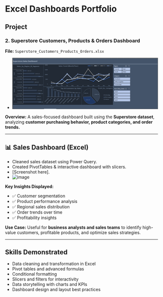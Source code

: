 # Excel Dashboards Portfolio

## Project

### 2. Superstore Customers, Products & Orders Dashboard

**File:** `Superstore_Customers_Products_Orders.xlsx`
- ![alt text](image-2.png)

**Overview:**
A sales-focused dashboard built using the **Superstore dataset**, analyzing **customer purchasing behavior, product categories, and order trends.**

---

## 📊 Sales Dashboard (Excel)
- Cleaned sales dataset using Power Query.  
- Created PivotTables & interactive dashboard with slicers.  
- [Screenshot here].
- <img width="932" height="370" alt="image" src="https://github.com/user-attachments/assets/d78411ae-81e7-4a14-b7ed-c1e63918dc7a" />


**Key Insights Displayed:**

* ✅ Customer segmentation
* ✅ Product performance analysis
* ✅ Regional sales distribution
* ✅ Order trends over time
* ✅ Profitability insights

**Use Case:**
Useful for **business analysts and sales teams** to identify high-value customers, profitable products, and optimize sales strategies.

---

## Skills Demonstrated

* Data cleaning and transformation in Excel
* Pivot tables and advanced formulas
* Conditional formatting
* Slicers and filters for interactivity
* Data storytelling with charts and KPIs
* Dashboard design and layout best practices
